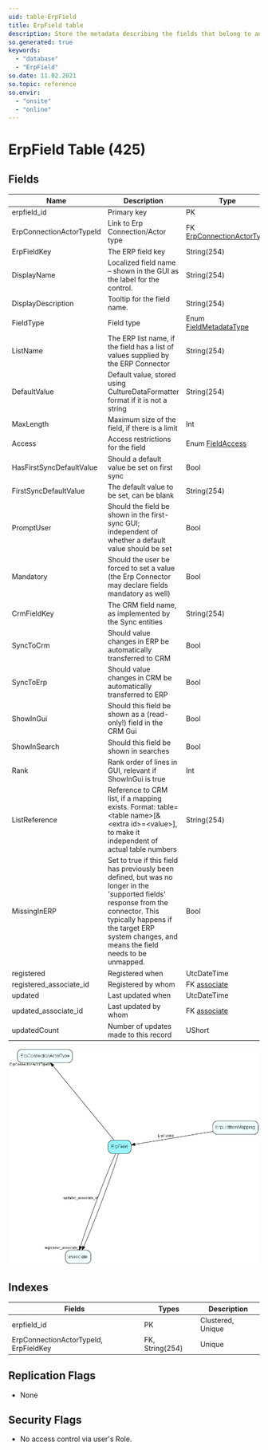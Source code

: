 ```yaml
---
uid: table-ErpField
title: ErpField table
description: Store the metadata describing the fields that belong to an actor/connection combination, as described by the Erp Connector
so.generated: true
keywords:
  - "database"
  - "ErpField"
so.date: 11.02.2021
so.topic: reference
so.envir:
  - "onsite"
  - "online"
---
```


# ErpField Table (425)

## Fields

| Name | Description | Type | Null |
|------|-------------|------|:----:|
|erpfield\_id|Primary key|PK| |
|ErpConnectionActorTypeId|Link to Erp Connection/Actor type|FK [ErpConnectionActorType](erpconnectionactortype.md)| |
|ErpFieldKey|The ERP field key|String(254)| |
|DisplayName|Localized field name – shown in the GUI as the label for the control.|String(254)| |
|DisplayDescription|Tooltip for the field name.|String(254)|&#x25CF;|
|FieldType|Field type|Enum [FieldMetadataType](enums/fieldmetadatatype.md)|&#x25CF;|
|ListName|The ERP list name, if the field has a list of values supplied by the ERP Connector|String(254)|&#x25CF;|
|DefaultValue|Default value, stored using CultureDataFormatter format if it is not a string|String(254)|&#x25CF;|
|MaxLength|Maximum size of the field, if there is a limit|Int|&#x25CF;|
|Access|Access restrictions for the field|Enum [FieldAccess](enums/fieldaccess.md)|&#x25CF;|
|HasFirstSyncDefaultValue|Should a default value be set on first sync|Bool|&#x25CF;|
|FirstSyncDefaultValue|The default value to be set, can be blank|String(254)|&#x25CF;|
|PromptUser|Should the field be shown in the first-sync GUI; independent of whether a default value should be set|Bool|&#x25CF;|
|Mandatory|Should the user be forced to set a value (the Erp Connector may declare fields mandatory as well)|Bool|&#x25CF;|
|CrmFieldKey|The CRM field name, as implemented by the Sync entities|String(254)|&#x25CF;|
|SyncToCrm|Should value changes in ERP be automatically transferred to CRM|Bool|&#x25CF;|
|SyncToErp|Should value changes in CRM be automatically transferred to ERP|Bool|&#x25CF;|
|ShowInGui|Should this field be shown as a (read-only!) field in the CRM Gui|Bool|&#x25CF;|
|ShowInSearch|Should this field be shown in searches|Bool|&#x25CF;|
|Rank|Rank order of lines in GUI, relevant if ShowInGui is true|Int|&#x25CF;|
|ListReference|Reference to CRM list, if a mapping exists. Format: table=&lt;table name&gt;[&amp;&lt;extra id&gt;=&lt;value&gt;], to make it independent of actual table numbers|String(254)|&#x25CF;|
|MissingInERP|Set to true if this field has previously been defined, but was no longer in the &apos;supported fields&apos; response from the connector. This typically happens if the target ERP system changes, and means the field needs to be unmapped.|Bool|&#x25CF;|
|registered|Registered when|UtcDateTime| |
|registered\_associate\_id|Registered by whom|FK [associate](associate.md)| |
|updated|Last updated when|UtcDateTime| |
|updated\_associate\_id|Last updated by whom|FK [associate](associate.md)| |
|updatedCount|Number of updates made to this record|UShort| |


![ErpField table relationship diagram](./media/ErpField.png)

## Indexes

| Fields | Types | Description |
|--------|-------|-------------|
|erpfield\_id |PK |Clustered, Unique |
|ErpConnectionActorTypeId, ErpFieldKey |FK, String(254) |Unique |

## Replication Flags

* None

## Security Flags

* No access control via user's Role.

